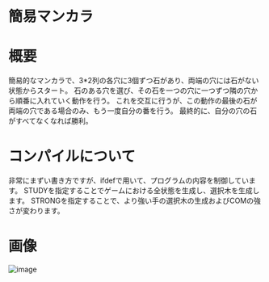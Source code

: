 # 簡易マンカラ

# 概要
簡易的なマンカラで、3*2列の各穴に3個ずつ石があり、両端の穴には石がない状態からスタート。
石のある穴を選び、その石を一つの穴に一つずつ隣の穴から順番に入れていく動作を行う。
これを交互に行うが、この動作の最後の石が両端の穴である場合のみ、もう一度自分の番を行う。
最終的に、自分の穴の石がすべてなくなれば勝利。

# コンパイルについて
非常にまずい書き方ですが、ifdefで用いて、プログラムの内容を制御しています。
STUDYを指定することでゲームにおける全状態を生成し、選択木を生成します。
STRONGを指定することで、より強い手の選択木の生成およびCOMの強さが変わります。

# 画像

![image](https://user-images.githubusercontent.com/83108184/214630328-535debdb-cf5a-4d6f-b1dd-10d946d7cb1c.png)
